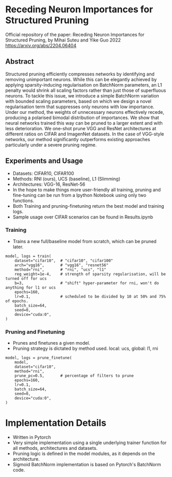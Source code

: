 # Receding Neuron Importances for Structured Pruning
Official repository of the paper: Receding Neuron Importances for Structured Pruning, by Mihai Suteu and Yike Guo 2022 https://arxiv.org/abs/2204.06404

## Abstract
Structured pruning efficiently compresses networks by identifying and removing unimportant neurons. While this can be elegantly achieved by applying sparsity-inducing regularisation on BatchNorm parameters, an L1 penalty would shrink all scaling factors rather than just those of superfluous neurons. To tackle this issue, we introduce a simple BatchNorm variation with bounded scaling parameters, based on which we design a novel regularisation term that suppresses only neurons with low importance. Under our method, the weights of unnecessary neurons effectively recede, producing a polarised bimodal distribution of importances. We show that neural networks trained this way can be pruned to a larger extent and with less deterioration. We one-shot prune VGG and ResNet architectures at different ratios on CIFAR and ImagenNet datasets. In the case of VGG-style networks, our method significantly outperforms existing approaches particularly under a severe pruning regime.

## Experiments and Usage
- Datasets: CIFAR10, CIFAR100
- Methods: RNI (ours), UCS (baseline), L1 (Slimming)
- Architectures: VGG-16, ResNet-56
- In the hope to make things more user-friendly all training, pruning and fine-tuning can be run from a Ipython Notebook using only two functions.
- Both Training and pruning-finetuning return the best model and training logs.
- Sample usage over CIFAR scenarios can be found in Results.ipynb

### Training
- Trains a new full/baseline model from scratch, which can be pruned later.
```
model, logs = train(
    dataset="cifar10",  # "cifar10", "cifar100"
    arch="vgg16",       # "vgg16", "resnet56"
    method="rni",       # "rni", "ucs", "l1"
    reg_weight=1e-4,    # strength of sparsity regularisation, will be turned off for ucs
    b=3,                # "shift" hyper-parameter for rni, won't do anything for l1 or ucs
    epochs=160,
    lr=0.1,             # scheduled to be divided by 10 at 50% and 75% of epochs.
    batch_size=64,
    seed=0,
    device="cuda:0",
)
```

### Pruning and Finetuning
- Prunes and finetunes a given model.
- Pruning strategy is dictated by method used. local: ucs, global: l1, rni

```
model, logs = prune_finetune(
    model,
    dataset="cifar10",  
    method="rni",       
    prune_pc=0.5,       # percentage of filters to prune
    epochs=160,
    lr=0.1,             
    batch_size=64,
    seed=0,
    device="cuda:0",
)
```


# Implementation Details
- Written in Pytorch
- Very simple implementation using a single underlying trainer function for all methods, architectures and datasets.
- Pruning logic is defined in the model modules, as it depends on the architecture.
- Sigmoid BatchNorm implementation is based on Pytorch's BatchNorm code.